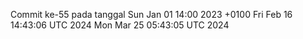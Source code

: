 Commit ke-55 pada tanggal Sun Jan 01 14:00 2023 +0100
Fri Feb 16 14:43:06 UTC 2024
Mon Mar 25 05:43:05 UTC 2024
